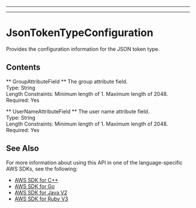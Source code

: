 --------

--------

# JsonTokenTypeConfiguration<a name="API_JsonTokenTypeConfiguration"></a>

Provides the configuration information for the JSON token type\.

## Contents<a name="API_JsonTokenTypeConfiguration_Contents"></a>

 ** GroupAttributeField **   <a name="Kendra-Type-JsonTokenTypeConfiguration-GroupAttributeField"></a>
The group attribute field\.  
Type: String  
Length Constraints: Minimum length of 1\. Maximum length of 2048\.  
Required: Yes

 ** UserNameAttributeField **   <a name="Kendra-Type-JsonTokenTypeConfiguration-UserNameAttributeField"></a>
The user name attribute field\.  
Type: String  
Length Constraints: Minimum length of 1\. Maximum length of 2048\.  
Required: Yes

## See Also<a name="API_JsonTokenTypeConfiguration_SeeAlso"></a>

For more information about using this API in one of the language\-specific AWS SDKs, see the following:
+  [AWS SDK for C\+\+](https://docs.aws.amazon.com/goto/SdkForCpp/kendra-2019-02-03/JsonTokenTypeConfiguration) 
+  [AWS SDK for Go](https://docs.aws.amazon.com/goto/SdkForGoV1/kendra-2019-02-03/JsonTokenTypeConfiguration) 
+  [AWS SDK for Java V2](https://docs.aws.amazon.com/goto/SdkForJavaV2/kendra-2019-02-03/JsonTokenTypeConfiguration) 
+  [AWS SDK for Ruby V3](https://docs.aws.amazon.com/goto/SdkForRubyV3/kendra-2019-02-03/JsonTokenTypeConfiguration) 